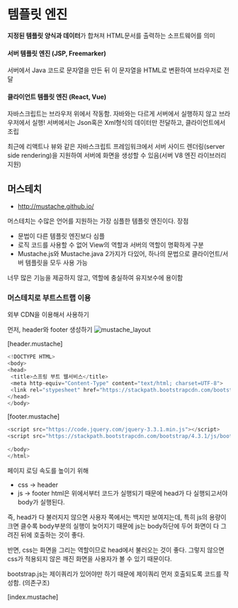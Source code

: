 
# 템플릿 엔진

**지정된 템플릿 양식과 데이터**가 합쳐져 HTML문서를 출력하는 소프트웨어를 의미

#### 서버 템플릿 엔진 (JSP, Freemarker)
서버에서 Java 코드로 문자열을 만든 뒤 이 문자열을 HTML로 변환하여 브라우저로 전달

#### 클라이언트 템플릿 엔진 (React, Vue)
자바스크립트는 브라우저 위에서 작동함.
자바와는 다르게 서버에서 실행하지 않고 브라우저에서 실행!
서버에서는 Json혹은 Xml형식의 데이터만 전달하고, 클라이언트에서 조립

최근에 리액트나 뷰와 같은 자바스크립트 프레임워크에서 서버 사이드 렌더링(server side rendering)을 지원하여 서버에 화면을 생성할 수 있음(서버 V8 엔진 라이브러리 지원)

## 머스테치
* http://mustache.github.io/

머스테치는 수많은 언어를 지원하는 가장 심플한 템플릿 엔진이다.
장점
* 문법이 다른 템플릿 엔진보다 심플
* 로직 코드를 사용할 수 없어 View의 역할과 서버의 역할이 명확하게 구분
* Mustache.js와 Mustache.java 2가지가 다있어, 하나의 문법으로 클라이언트/서버 템플릿을 모두 사용 가능

너무 많은 기능을 제공하지 않고, 역할에 충실하여 유지보수에 용이함


### 머스테치로 부트스트랩 이용
외부 CDN을 이용해서 사용하기

먼저, header와 footer 생성하기
![mustache_layout](https://github.com/smeil123/Spring_Study/image/mustache_layout.PNG)

[header.mustache]
```js
<!DOCTYPE HTML>  
<body>  
<head>  
 <title>스프링 부트 웹서비스</title>  
 <meta http-equiv="Content-Type" content="text/html; charset=UTF-8">  
 <link rel="stypesheet" href="https://stackpath.bootstrapcdn.com/bootstrap/4.3.1/css/bootstrap.min.css">  
</head>  
</body>
```

[footer.mustache]
```js
<script src="https://code.jquery.com/jquery-3.3.1.min.js"></script>  
<script src="https://stackpath.bootstrapcdn.com/bootstrap/4.3.1/js/bootstrap.min.js"></script>  
  
</body>  
</html>
```

페이지 로딩 속도를 높이기 위해
* css -> header
* js -> footer
html은 위에서부터 코드가 실행되기 때문에 head가 다 실행되고서야 body가 실행된다.

즉, head가 다 불러지지 않으면 사용자 쪽에서는 백지만 보여지는데, 특히 js의 용량이 크면 클수록 body부분의 실행이 늦어지기 때문에 js는 body하단에 두어 화면이 다 그려진 뒤에 호출하는 것이 좋다.

반면, css는 화면을 그리는 역할이므로 head에서 불러오는 것이 좋다.
그렇지 않으면 css가 적용되지 않은 깨진 화면을 사용자가 볼 수 있기 때문이다.

bootstrap.js는 제이쿼리가 있어야만 하기 때문에 제이쿼리 먼저 호출되도록 코드를 작성함. (의존구조)

[index.mustache]
```js

```
<!--stackedit_data:
eyJoaXN0b3J5IjpbLTIxMDkyOTgwODcsLTE4MTQ5MzY3MjQsLT
E1OTg0NzU3MjJdfQ==
-->